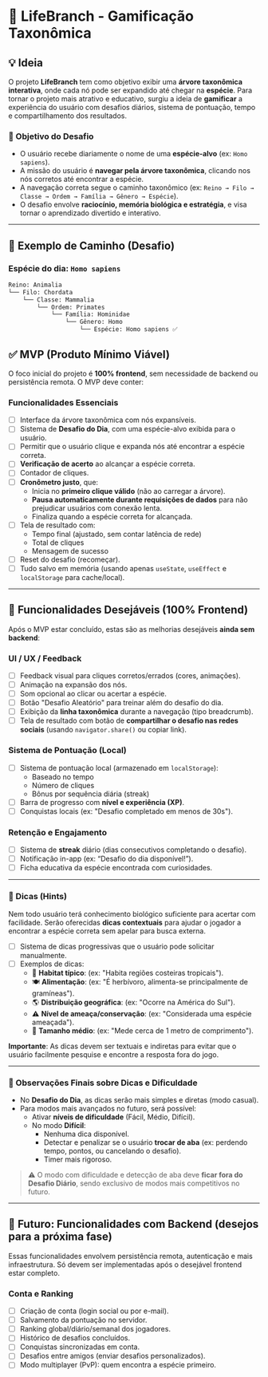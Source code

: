 # 🌱 LifeBranch - Gamificação Taxonômica

## 💡 Ideia

O projeto **LifeBranch** tem como objetivo exibir uma **árvore taxonômica interativa**, onde cada nó pode ser expandido até chegar na **espécie**. Para tornar o projeto mais atrativo e educativo, surgiu a ideia de **gamificar** a experiência do usuário com desafios diários, sistema de pontuação, tempo e compartilhamento dos resultados.

### 🎯 Objetivo do Desafio

- O usuário recebe diariamente o nome de uma **espécie-alvo** (ex: `Homo sapiens`).
- A missão do usuário é **navegar pela árvore taxonômica**, clicando nos nós corretos até encontrar a espécie.
- A navegação correta segue o caminho taxonômico (ex: `Reino → Filo → Classe → Ordem → Família → Gênero → Espécie`).
- O desafio envolve **raciocínio, memória biológica e estratégia**, e visa tornar o aprendizado divertido e interativo.

---

## 📌 Exemplo de Caminho (Desafio)

### Espécie do dia: `Homo sapiens`

```txt
Reino: Animalia
└── Filo: Chordata
    └── Classe: Mammalia
        └── Ordem: Primates
            └── Família: Hominidae
                └── Gênero: Homo
                    └── Espécie: Homo sapiens ✅
```

## ✅ MVP (Produto Mínimo Viável)

O foco inicial do projeto é **100% frontend**, sem necessidade de backend ou persistência remota. O MVP deve conter:

### Funcionalidades Essenciais

- [ ] Interface da árvore taxonômica com nós expansíveis.
- [ ] Sistema de **Desafio do Dia**, com uma espécie-alvo exibida para o usuário.
- [ ] Permitir que o usuário clique e expanda nós até encontrar a espécie correta.
- [ ] **Verificação de acerto** ao alcançar a espécie correta.
- [ ] Contador de cliques.
- [ ] **Cronômetro justo**, que:
  - Inicia no **primeiro clique válido** (não ao carregar a árvore).
  - **Pausa automaticamente durante requisições de dados** para não prejudicar usuários com conexão lenta.
  - Finaliza quando a espécie correta for alcançada.
- [ ] Tela de resultado com:
  - Tempo final (ajustado, sem contar latência de rede)
  - Total de cliques
  - Mensagem de sucesso
- [ ] Reset do desafio (recomeçar).
- [ ] Tudo salvo em memória (usando apenas `useState`, `useEffect` e `localStorage` para cache/local).

---

## 🌟 Funcionalidades Desejáveis (100% Frontend)

Após o MVP estar concluído, estas são as melhorias desejáveis **ainda sem backend**:

### UI / UX / Feedback

- [ ] Feedback visual para cliques corretos/errados (cores, animações).
- [ ] Animação na expansão dos nós.
- [ ] Som opcional ao clicar ou acertar a espécie.
- [ ] Botão "Desafio Aleatório" para treinar além do desafio do dia.
- [ ] Exibição da **linha taxonômica** durante a navegação (tipo breadcrumb).
- [ ] Tela de resultado com botão de **compartilhar o desafio nas redes sociais** (usando `navigator.share()` ou copiar link).

### Sistema de Pontuação (Local)

- [ ] Sistema de pontuação local (armazenado em `localStorage`):
  - Baseado no tempo
  - Número de cliques
  - Bônus por sequência diária (streak)
- [ ] Barra de progresso com **nível e experiência (XP)**.
- [ ] Conquistas locais (ex: "Desafio completado em menos de 30s").

### Retenção e Engajamento

- [ ] Sistema de **streak** diário (dias consecutivos completando o desafio).
- [ ] Notificação in-app (ex: “Desafio do dia disponível!”).
- [ ] Ficha educativa da espécie encontrada com curiosidades.

---

### 🧩 Dicas (Hints)

Nem todo usuário terá conhecimento biológico suficiente para acertar com facilidade. Serão oferecidas **dicas contextuais** para ajudar o jogador a encontrar a espécie correta sem apelar para busca externa.

- [ ] Sistema de dicas progressivas que o usuário pode solicitar manualmente.
- [ ] Exemplos de dicas:
  - 📍 **Habitat típico**: (ex: "Habita regiões costeiras tropicais").
  - 🍽️ **Alimentação**: (ex: "É herbívoro, alimenta-se principalmente de gramíneas").
  - 🌎 **Distribuição geográfica**: (ex: "Ocorre na América do Sul").
  - ⚠️ **Nível de ameaça/conservação**: (ex: "Considerada uma espécie ameaçada").
  - 📏 **Tamanho médio**: (ex: "Mede cerca de 1 metro de comprimento").

**Importante**: As dicas devem ser textuais e indiretas para evitar que o usuário facilmente pesquise e encontre a resposta fora do jogo.

---

### 📌 Observações Finais sobre Dicas e Dificuldade

- No **Desafio do Dia**, as dicas serão mais simples e diretas (modo casual).
- Para modos mais avançados no futuro, será possível:
  - Ativar **níveis de dificuldade** (Fácil, Médio, Difícil).
  - No modo **Difícil**:
    - Nenhuma dica disponível.
    - Detectar e penalizar se o usuário **trocar de aba** (ex: perdendo tempo, pontos, ou cancelando o desafio).
    - Timer mais rigoroso.

> ⚠️ O modo com dificuldade e detecção de aba deve **ficar fora do Desafio Diário**, sendo exclusivo de modos mais competitivos no futuro.

---

## 🔮 Futuro: Funcionalidades com Backend (desejos para a próxima fase)

Essas funcionalidades envolvem persistência remota, autenticação e mais infraestrutura. Só devem ser implementadas após o desejável frontend estar completo.

### Conta e Ranking

- [ ] Criação de conta (login social ou por e-mail).
- [ ] Salvamento da pontuação no servidor.
- [ ] Ranking global/diário/semanal dos jogadores.
- [ ] Histórico de desafios concluídos.
- [ ] Conquistas sincronizadas em conta.
- [ ] Desafios entre amigos (enviar desafios personalizados).
- [ ] Modo multiplayer (PvP): quem encontra a espécie primeiro.
